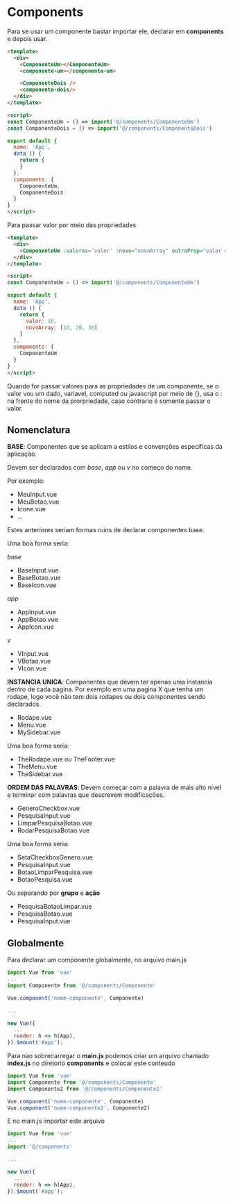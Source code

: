 # Components
Para se usar um componente bastar importar ele, declarar em **components** e depois usar.

```html
<template>
  <div>
    <ComponenteUm></ComponenteUm>
    <componente-um></componente-um>

    <ComponenteDois />
    <componente-dois/>
  </div>
</template>

<script>
const ComponenteUm = () => import('@/components/ComponenteUm')
const ComponenteDois = () => import('@/components/ComponenteDois')

export default {
  name: 'App',
  data () {
    return {
    }
  },
  components: {
    ComponenteUm,
    ComponenteDois
  }
}
</script>
```

Para passar valor por meio das propriedades
```html
<template>
  <div>
    <ComponenteUm :valores='valor' :novo="novoArray" outraProp="valor qualquer" :soma="{ 10 + 5}" />
  </div>
</template>

<script>
const ComponenteUm = () => import('@/components/ComponenteUm')

export default {
  name: 'App',
  data () {
    return {
      valor: 10,
      novoArray: [10, 20, 30]
    }
  },
  components: {
    ComponenteUm
  }
}
</script>
```

Quando for passar valores para as propriedades de um componente, se o valor vou um dado, variavel, computed ou javascript por meio de {}, usa o : na frente do nome da prorpriedade, caso contrario é somente passar o valor.

## Nomenclatura
**BASE**: Componentes que se aplicam a estilos e convenções especificas da aplicação.

Devem ser declarados com _base_, _app_ ou _v_ no começo do nome.

Por exemplo:
- MeuInput.vue
- MeuBotao.vue
- Icone.vue
- ...

Estes anteriores seriam formas ruins de declarar componentes base.

Uma boa forma seria:

_base_
- BaseInput.vue
- BaseBotao.vue
- BaseIcon.vue

_app_
- AppInput.vue
- AppBotao.vue
- AppIcon.vue

_v_
- VInput.vue
- VBotao.vue
- VIcon.vue

**INSTANCIA UNICA**: Componentes que devem ter apenas uma instancia dentro de cada pagina. Por exemplo em uma pagina X que tenha um rodape, logo você não tem dois rodapes ou dois componentes sendo declarados.

- Rodape.vue
- Menu.vue
- MySidebar.vue

Uma boa forma seria:

- TheRodape.vue _ou_ TheFooter.vue
- TheMenu.vue
- TheSidebar.vue

**ORDEM DAS PALAVRAS**: Devem começar com a palavra de mais alto nivel e terminar com palavras que descrevem modificações.

- GeneroCheckbox.vue
- PesquisaInput.vue
- LimparPesquisaBotao.vue
- RodarPesquisaBotao.vue

Uma boa forma seria:
- SetaCheckboxGenero.vue
- PesquisaInput.vue
- BotaoLimparPesquisa.vue
- BotaoPesquisa.vue


Ou separando por **grupo** e **ação**
- PesquisaBotaoLimpar.vue
- PesquisaBotao.vue
- PesquisaInput.vue



## Globalmente

Para declarar um componente globalmente, no arquivo main.js
```js
import Vue from 'vue'
...
import Componente from '@/components/Componente'

Vue.component('nome-componente', Componente)

...

new Vue({
  ...
  render: h => h(App),
}).$mount('#app');
```

Para nao sobrecarregar o **main.js** podemos criar um arquivo chamado **index.js** no diretorio **components** e colocar este conteudo

```js
import Vue from 'vue'
import Componente from '@/components/Componente'
import Componente2 from '@/components/Componente2'

Vue.component('nome-componente', Componente)
Vue.component('nome-componente2', Componente2)
```

E no main.js importar este arquivo

```js
import Vue from 'vue'
...
import '@/components'

...

new Vue({
  ...
  render: h => h(App),
}).$mount('#app');
```